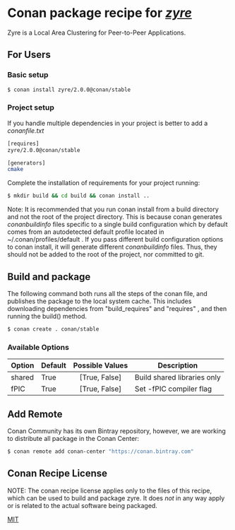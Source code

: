 <!-- [![Download](https://api.bintray.com/packages/conan-community/conan/opencv%3Aconan/images/download.svg) ](https://bintray.com/conan-community/conan/opencv%3Aconan/_latestVersion)
[![Build Status Travis](https://travis-ci.org/conan-community/conan-opencv.svg)](https://travis-ci.org/conan-community/conan-opencv)
[![Build Status AppVeyor](https://ci.appveyor.com/api/projects/status/github/conan-community/conan-opencv?svg=true)](https://ci.appveyor.com/project/ConanCIintegration/conan-opencv) -->

# Conan package recipe for [*zyre*](https://github.com/zeromq/zyre/)

Zyre is a Local Area Clustering for Peer-to-Peer Applications.

<!-- # The packages generated with this **conanfile** can be found on [Bintray](https://bintray.com/conan-community/conan/opencv%3Aconan)

## Issues

If you wish to report an issue or make a request for a package, please do so here:

[Issues Tracker](https://github.com/conan-community/community/issues) &rarr; aks for support and access -->

## For Users

### Basic setup

```bash
$ conan install zyre/2.0.0@conan/stable
```

### Project setup

If you handle multiple dependencies in your project is better to add a *conanfile.txt*

```bash
[requires]
zyre/2.0.0@conan/stable

[generators]
cmake
```

Complete the installation of requirements for your project running:

```bash
$ mkdir build && cd build && conan install ..
```

Note: It is recommended that you run conan install from a build directory and not the root of the project directory.  This is because conan generates *conanbuildinfo* files specific to a single build configuration which by default comes from an autodetected default profile located in ~/.conan/profiles/default .  If you pass different build configuration options to conan install, it will generate different *conanbuildinfo* files.  Thus, they should not be added to the root of the project, nor committed to git.

## Build and package

The following command both runs all the steps of the conan file, and publishes the package to the local system cache.  This includes downloading dependencies from "build_requires" and "requires" , and then running the build() method.

```bash
$ conan create . conan/stable
```

### Available Options

| Option | Default | Possible Values | Description                 |
| ------ | :------ | :-------------: | --------------------------- |
| shared | True    |  [True, False]  | Build shared libraries only |
| fPIC   | True    |  [True, False]  | Set -fPIC compiler flag     |

## Add Remote

Conan Community has its own Bintray repository, however, we are working to distribute all package in the Conan Center:

```bash
$ conan remote add conan-center "https://conan.bintray.com"
```

## Conan Recipe License

NOTE: The conan recipe license applies only to the files of this recipe, which can be used to build and package zyre.
It does *not* in any way apply or is related to the actual software being packaged.

[MIT](LICENSE)
